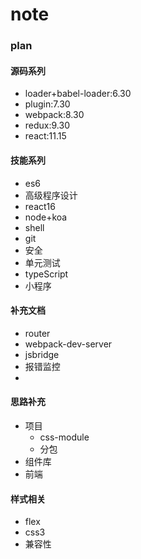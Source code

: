 # note

### plan
#### 源码系列
- loader+babel-loader:6.30
- plugin:7.30
- webpack:8.30
- redux:9.30
- react:11.15

#### 技能系列
- es6
- 高级程序设计
- react16
- node+koa
- shell
- git
- 安全
- 单元测试
- typeScript
- 小程序

#### 补充文档
- router
- webpack-dev-server
- jsbridge
- 报错监控
-

#### 思路补充
- 项目
    - css-module
    - 分包
- 组件库
- 前端

#### 样式相关
- flex
- css3
- 兼容性
